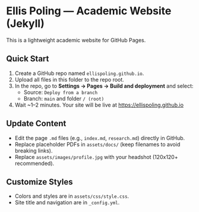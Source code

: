 # Ellis Poling — Academic Website (Jekyll)

This is a lightweight academic website for GitHub Pages.

## Quick Start
1. Create a GitHub repo named `ellispoling.github.io`.
2. Upload all files in this folder to the repo root.
3. In the repo, go to **Settings → Pages → Build and deployment** and select:
   - Source: `Deploy from a branch`
   - Branch: `main` and folder `/ (root)`
4. Wait ~1–2 minutes. Your site will be live at https://ellispoling.github.io

## Update Content
- Edit the page `.md` files (e.g., `index.md`, `research.md`) directly in GitHub.
- Replace placeholder PDFs in `assets/docs/` (keep filenames to avoid breaking links).
- Replace `assets/images/profile.jpg` with your headshot (120x120+ recommended).

## Customize Styles
- Colors and styles are in `assets/css/style.css`.
- Site title and navigation are in `_config.yml`.
